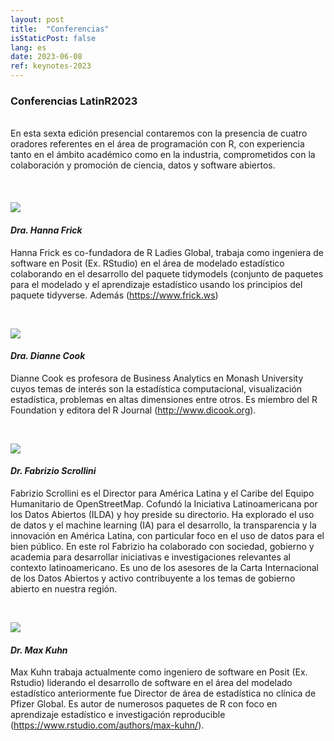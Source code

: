 ```yaml
---
layout: post
title:  "Conferencias"
isStaticPost: false
lang: es
date: 2023-06-08
ref: keynotes-2023
---
```


### Conferencias LatinR2023

<br> En esta sexta edición presencial contaremos con la presencia de cuatro oradores referentes en el área de programación con R, con experiencia tanto en el ámbito académico como en la industria, comprometidos con la colaboración y promoción de ciencia, datos y software abiertos.
<br> 
<br>
<br>
<br>
![](../../img/posts/hanna.jpg)

#### _Dra. Hanna Frick_
Hanna Frick es co-fundadora de R Ladies Global,  trabaja como ingeniera de software en Posit (Ex. RStudio) en el área de modelado estadístico colaborando en el desarrollo del paquete tidymodels (conjunto de paquetes para el modelado y el aprendizaje estadístico usando los principios del paquete tidyverse. Además  (https://www.frick.ws)

<br> 

![](../../img/posts/dianne.jpg)

#### _Dra. Dianne Cook_
Dianne Cook es profesora de Business Analytics en Monash University cuyos temas de interés son la estadística computacional, visualización estadística, problemas en altas dimensiones entre otros. Es miembro del R Foundation y editora del R Journal (http://www.dicook.org).


<br> 

![](../../img/posts/Fabrizio.jpg)

#### _Dr. Fabrizio Scrollini_
Fabrizio Scrollini es el Director para América Latina y el Caribe del Equipo Humanitario de OpenStreetMap. Cofundó la Iniciativa Latinoamericana por los Datos Abiertos (ILDA) y hoy preside su directorio. Ha explorado el uso de datos y el machine learning (IA) para el desarrollo, la transparencia y la innovación en América Latina, con particular foco en el uso de datos para el bien público. En este rol Fabrizio ha colaborado con sociedad, gobierno y academia para desarrollar iniciativas e investigaciones relevantes al contexto latinoamericano. Es uno de los asesores de la Carta Internacional de los Datos Abiertos y activo contribuyente a los temas de gobierno abierto en nuestra región. 

<br> 

![](../../img/posts/Max.jpg)

#### _Dr. Max Kuhn_
Max Kuhn trabaja actualmente como ingeniero de software en Posit (Ex. Rstudio) liderando el desarrollo de software en el área del modelado estadístico anteriormente fue Director de área de estadística no clínica de Pfizer Global. Es autor de numerosos paquetes de R con foco en aprendizaje estadístico e investigación reproducible (https://www.rstudio.com/authors/max-kuhn/).
